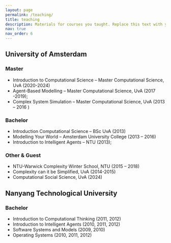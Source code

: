 ```yaml
---
layout: page
permalink: /teaching/
title: teaching
description: Materials for courses you taught. Replace this text with your description.
nav: true
nav_order: 6
---
```


## University of Amsterdam

### Master

- Introduction to Computational Science – Master Computational Science, UvA (2020-2024)
- Agent-Based Modelling – Master Computational Science, UvA (2017 -2019);
- Complex System Simulation – Master Computational Science, UvA (2013 – 2016 )

### Bachelor

- Introduction Computational Science – BSc UvA (2013)
- Modelling Your World – Amsterdam University College (2013 – 2016)
- Introduction to Intelligent Agents – NTU (2013);

### Other & Guest

- NTU-Warwick Complexity Winter School, NTU (2015 – 2018)
- Complexity can it be Simplified, UvA (2014-2015)
- Computational Social Science, UvA (2024)

## Nanyang Technological University

### Bachelor

- Introduction to Computational Thinking (2011, 2012)
- Introduction to Intelligent Agents (2010, 2011, 2012)
- Software Systems and Models (2009, 2010)
- Operating Systems (2010, 2011, 2012)
